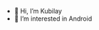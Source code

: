 - 👋 Hi, I’m Kubilay
- 👀 I’m interested in Android


<!---
bencoobie/bencoobie is a ✨ special ✨ repository because its `README.md` (this file) appears on your GitHub profile.
You can click the Preview link to take a look at your changes.
--->
